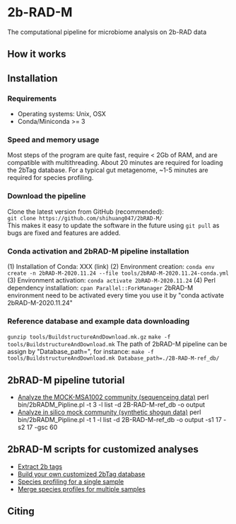 # 2b-RAD-M
The computational pipeline for microbiome analysis on 2b-RAD data

## How it works
 
## Installation
 ### Requirements
 * Operating systems: Unix, OSX
 * Conda/Miniconda >= 3
 ### Speed and memory usage
 Most steps of the program are quite fast, require < 2Gb of RAM, and are compatible with multithreading. About 20 minutes are required for loading the 2bTag     database. For a typical gut metagenome, ~1-5 minutes are required for species profiling.
 ### Download the pipeline
 Clone the latest version from GitHub (recommended):  
`git clone https://github.com/shihuang047/2bRAD-M/`  
 This makes it easy to update the software in the future using `git pull` as bugs are fixed and features are added.
 ### Conda activation and 2bRAD-M pipeline installation
 (1) Installation of Conda: XXX (link)
 (2) Environment creation:
 `conda env create -n 2bRAD-M-2020.11.24 --file tools/2bRAD-M-2020.11.24-conda.yml`
 (3) Environment activation:
 `conda activate 2bRAD-M-2020.11.24`
 (4) Perl dependency installation:
 `cpan Parallel::ForkManager`
 2bRAD-M environment need to be activated every time you use it by "conda activate 2bRAD-M-2020.11.24"
 ### Reference database and example data downloading
 `gunzip tools/BuildstructureAndDownload.mk.gz`
 `make -f tools/BuildstructureAndDownload.mk`
 The path of 2bRAD-M pipeline can be assign by "Database_path=", for instance:
 `make -f tools/BuildstructureAndDownload.mk Database_path=./2B-RAD-M-ref_db/`
 
## 2bRAD-M pipeline tutorial
 * [Analyze the MOCK-MSA1002 community (sequenceing data)](docs/analyze_mock.md)
 perl bin/2bRADM_Pipline.pl -t 3 -l list -d 2B-RAD-M-ref_db -o output
 * [Analyze in silico mock community (synthetic shogun data)](docs/snp_diversity.md)
 perl bin/2bRADM_Pipline.pl -t 1 -l list -d 2B-RAD-M-ref_db -o output -s1 17 -s2 17 -gsc 60
 
## 2bRAD-M scripts for customized analyses 
 * [Extract 2b tags](docs/extract_2b.md)
 * [Build your own customized 2bTag database](docs/build_db.md)
 * [Species profiling for a single sample](doc/profile_single_sample.md)
 * [Merge species profiles for multiple samples](doc/profile_single_sample.md)
 
## Citing

